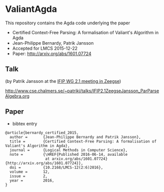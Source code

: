 # ValiantAgda

This repository contains the Agda code underlying the paper

* Certified Context-Free Parsing: A formalisation of Valiant's Algorithm in Agda
* Jean-Philippe Bernardy, Patrik Jansson
* Accepted for LMCS 2015-12-22
* Paper: http://arxiv.org/abs/1601.07724

## Talk

(by Patrik Jansson at the [IFIP WG 2.1 meeting in Zeegse](http://www.cs.uu.nl/wiki/IFIP21/Zeegse))

http://www.cse.chalmers.se/~patrikj/talks/IFIP2.1ZeegseJansson_ParParseAlgebra.org

## Paper

* bibtex entry

```
@article{bernardy_certified_2015,
  author =       {Jean-Philippe Bernardy and Patrik Jansson},
  title =        {Certified Context-Free Parsing: A formalisation of Valiant's Algorithm in Agda},
  journal =      {Logical Methods in Computer Science},
  note =         {\HREF{Published 2016-06-14, available
                  at arxiv.org/abs/1601.07724}{http://arxiv.org/abs/1601.07724}},
  doi =          {10.2168/LMCS-12(2:6)2016},
  volume =       12,
  issue =        2,
  year =         2016,
}
```

